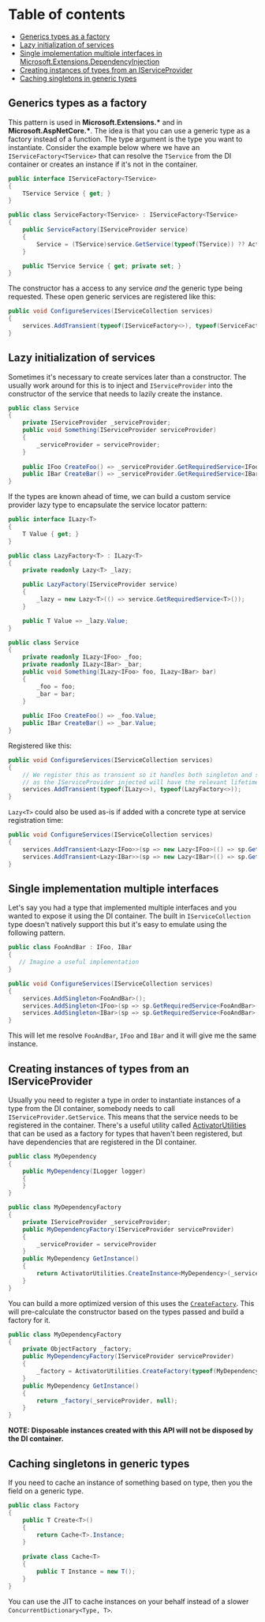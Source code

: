 # Table of contents
 - [Generics types as a factory](#generics-types-as-a-factory)
 - [Lazy initialization of services](#lazy-initialization-of-services)
 - [Single implementation multiple interfaces in Microsoft.Extensions.DependencyInjection](#single-implementation-multiple-interfaces)
 - [Creating instances of types from an IServiceProvider](#creating-instances-of-types-from-an-iserviceprovider)
 - [Caching singletons in generic types](#caching-singletons-in-generic-types)
 
## Generics types as a factory

This pattern is used in **Microsoft.Extensions.\*** and in **Microsoft.AspNetCore.\***. The idea is that you can use a generic type as a factory instead of a function. The type argument is the 
type you want to instantiate. Consider the example below where we have an `IServiceFactory<TService>` that can resolve the `TService` from the DI container or creates an instance if it's 
not in the container.

```C#
public interface IServiceFactory<TService>
{
    TService Service { get; }
}

public class ServiceFactory<TService> : IServiceFactory<TService>
{
    public ServiceFactory(IServiceProvider service)
    {
        Service = (TService)service.GetService(typeof(TService)) ?? ActivatorUtilities.CreateInstance<TService>(service);
    }

    public TService Service { get; private set; }
}
```

The constructor has a access to any service *and* the generic type being requested. These open generic services are registered like this:

```C#
public void ConfigureServices(IServiceCollection services)
{
    services.AddTransient(typeof(IServiceFactory<>), typeof(ServiceFactory<>));
}
```

## Lazy initialization of services

Sometimes it's necessary to create services later than a constructor. The usually work around for this is to inject and `IServiceProvider` into the constructor of the service that needs to lazily create the instance.

```C#
public class Service
{
    private IServiceProvider _serviceProvider;
    public void Something(IServiceProvider serviceProvider)
    {
        _serviceProvider = serviceProvider;
    }
    
    public IFoo CreateFoo() => _serviceProvider.GetRequiredService<IFoo>();
    public IBar CreateBar() => _serviceProvider.GetRequiredService<IBar>();
}
```

If the types are known ahead of time, we can build a custom service provider lazy type to encapsulate the service locator pattern:

```C#
public interface ILazy<T>
{
    T Value { get; }
}

public class LazyFactory<T> : ILazy<T>
{
    private readonly Lazy<T> _lazy;

    public LazyFactory(IServiceProvider service)
    {
        _lazy = new Lazy<T>(() => service.GetRequiredService<T>());
    }

    public T Value => _lazy.Value;
}

public class Service
{
    private readonly ILazy<IFoo> _foo;
    private readonly ILazy<IBar> _bar;
    public void Something(ILazy<IFoo> foo, ILazy<IBar> bar)
    {
        _foo = foo;
        _bar = bar;
    }
    
    public IFoo CreateFoo() => _foo.Value;
    public IBar CreateBar() => _bar.Value;
}
```

Registered like this:

```C#
public void ConfigureServices(IServiceCollection services)
{
    // We register this as transient so it handles both singleton and scoped services
    // as the IServiceProvider injected will have the relevant lifetime.
    services.AddTransient(typeof(ILazy<>), typeof(LazyFactory<>));
}
```

`Lazy<T>` could also be used as-is if added with a concrete type at service registration time:

```C#
public void ConfigureServices(IServiceCollection services)
{
    services.AddTransient<Lazy<IFoo>>(sp => new Lazy<IFoo>(() => sp.GetRequiredService<IFoo>());
    services.AddTransient<Lazy<IBar>>(sp => new Lazy<IBar>(() => sp.GetRequiredService<IBar>());
}
```

## Single implementation multiple interfaces

Let's say you had a type that implemented multiple interfaces and you wanted to expose it using the DI container. The built in `IServiceCollection` type doesn't natively support this but it's easy to emulate using the following pattern.

```C#
public class FooAndBar : IFoo, IBar
{
   // Imagine a useful implementation
}
```

```C#
public void ConfigureServices(IServiceCollection services)
{
    services.AddSingleton<FooAndBar>();
    services.AddSingleton<IFoo>(sp => sp.GetRequiredService<FooAndBar>());
    services.AddSingleton<IBar>(sp => sp.GetRequiredService<FooAndBar>());
}
```

This will let me resolve `FooAndBar`, `IFoo` and `IBar` and it will give me the same instance.

## Creating instances of types from an IServiceProvider

Usually you need to register a type in order to instantiate instances of a type from the DI container, somebody needs to call `IServiceProvider.GetService`. This means that the service needs to be registered in the container. There's a useful utility called [ActivatorUtilities](https://docs.microsoft.com/en-us/dotnet/api/microsoft.extensions.dependencyinjection.activatorutilities?view=dotnet-plat-ext-5.0) that can be used as a factory for types that haven't been registered, but have dependencies that are registered in the DI container.

```C#
public class MyDependency
{
    public MyDependency(ILogger logger)
    {
    }
}
```

```C#
public class MyDependencyFactory
{
    private IServiceProvider _serviceProvider;
    public MyDependencyFactory(IServiceProvider serviceProvider)
    {
        _serviceProvider = serviceProvider
    }
    public MyDependency GetInstance()
    {
        return ActivatorUtilities.CreateInstance<MyDependency>(_serviceProvider);
    }
}
```

You can build a more optimized version of this uses the [`CreateFactory`](https://docs.microsoft.com/en-us/dotnet/api/microsoft.extensions.dependencyinjection.activatorutilities.createfactory?view=dotnet-plat-ext-5.0#Microsoft_Extensions_DependencyInjection_ActivatorUtilities_CreateFactory_System_Type_System_Type___). This will pre-calculate the constructor 
based on the types passed and build a factory for it.

```C#
public class MyDependencyFactory
{
    private ObjectFactory _factory;
    public MyDependencyFactory(IServiceProvider serviceProvider)
    {
        _factory = ActivatorUtilities.CreateFactory(typeof(MyDependency), Type.EmptyTypes);
    }
    public MyDependency GetInstance()
    {
        return _factory(_serviceProvider, null);
    }
}
```

**NOTE: Disposable instances created with this API will not be disposed by the DI container.**

## Caching singletons in generic types

If you need to cache an instance of something based on type, then you the field on a generic type.

```C#
public class Factory
{
    public T Create<T>()
    {
        return Cache<T>.Instance;
    }
    
    private class Cache<T>
    {
        public T Instance = new T();
    }
}
```

You can use the JIT to cache instances on your behalf instead of a slower `ConcurrentDictionary<Type, T>`.
